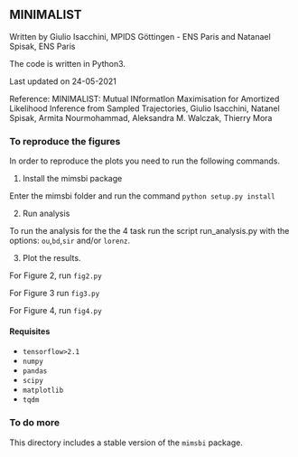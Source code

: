 ## MINIMALIST

Written by Giulio Isacchini, MPIDS Göttingen - ENS Paris and Natanael Spisak, ENS Paris

The code is written in Python3.

Last updated on 24-05-2021

Reference: MINIMALIST: Mutual INformatIon Maximisation for Amortized Likelihood Inference from Sampled Trajectories, Giulio Isacchini, Natanel Spisak, Armita Nourmohammad, Aleksandra M. Walczak, Thierry Mora

### To reproduce the figures

In order to reproduce the plots you need to run the following commands.

1) Install the mimsbi package

Enter the mimsbi folder and run the command `python setup.py install`

2) Run analysis

To run the analysis for the the 4 task run the script run_analysis.py with the options: `ou`,`bd`,`sir` and/or `lorenz`. 

3) Plot the results.

For Figure 2, run `fig2.py`

For Figure 3 run `fig3.py`

For Figure 4, run `fig4.py`

#### Requisites

- `tensorflow>2.1`
- `numpy`
- `pandas`
- `scipy`
- `matplotlib`
- `tqdm`

### To do more

This directory includes a stable version of the `mimsbi` package.  <!-- The full package is available in ... -->
